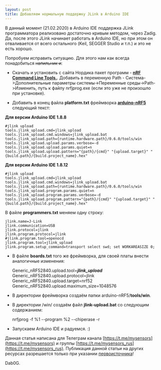 ```yaml
---
layout: post
title: Добавляем нормальную поддержку JLink в Arduino IDE
---
```


  В данный момент (21.02.2020) в Arduino IDE поддержка JLink программатора реализовано достаточно кривым методом, через Zadig. Да, после этого JLink начинает работать в Arduino IDE, но при этом он отваливается от всего остального (Keil, SEGGER Studio и т.п.) и это не есть хорошо.

  Попробуем исправить ситуацию. Для этого нам как всегда понадобиться ~~напильник и~~:

* Скачать и установить с сайта Нордика пакет программ - [**nRF Command Line Tools.**](https://www.nordicsemi.com/Software-and-tools/Development-Tools/nRF-Command-Line-Tools). Добавить в переменную Path - Система->Дополнительные параметры системы->Переменные среды->Path->Изменить, путь к файлу nrfjprog.exe (если это уже не произошло при установке).

* Добавить в конец файла **platform.txt** фреймворка [**arduino-nRF5**](https://github.com/sandeepmistry/arduino-nRF5) следующий текст:

**Для версии Arduino IDE 1.8.8**
``` 
#jlink upload
tools.jlink_upload.cmd=jlink_upload
tools.jlink_upload.cmd.windows=jlink_upload.bat
tools.jlink_upload.path={runtime.hardware.path}/0.6.0/tools/win
tools.jlink_upload.upload.params.verbose=-d
tools.jlink_upload.upload.params.quiet=n
tools.jlink_upload.upload.pattern="{path}/{cmd}" "{upload.target}" "{build.path}/{build.project_name}.hex"
```

**Для версии Arduino IDE 1.8.12**
```
#jlink upload
tools.jlink_upload.cmd=jlink_upload
tools.jlink_upload.cmd.windows=jlink_upload.bat
tools.jlink_upload.path={runtime.hardware.path}/0.6.0/tools/win
tools.jlink_upload.program.params.quiet=n
tools.jlink_upload.program.params.verbose=-d
tools.jlink_upload.program.pattern="{path}/{cmd}" "{upload.target}" "{build.path}/{build.project_name}.hex"
```

В файле **programmers.txt** меняем одну строку:
```
jlink.name=J-Link
jlink.communication=USB
jlink.protocol=jlink
jlink.program.protocol=jlink
#jlink.program.tool=openocd
jlink.program.tool=jlink_upload
jlink.program.setup_command=transport select swd; set WORKAREASIZE 0;
```

* В файле **boards.txt** того же фреймворка, для своей платы внести аналогичные изменения:

    Generic_nRF52840.upload.tool=***jlink_upload***  
    Generic_nRF52840.upload.protocol=jlink  
    Generic_nRF52840.upload.target=nrf52  
    Generic_nRF52840.upload.maximum_size=1048576

* В директории фреймворка создаём папки arduino-nRF5/**tools/win**.
* В директории /win/ создаём файл **jlink-upload.bat** со следующим содержанием:

    nrfjprog -f %1 --program %2 --chiperase -r
  
* Запускаем Arduino IDE и радуемся. :)

Данная статья написана для Телеграм канала [https://t.me/mysensors](https://t.me/mysensors) и группы [https://t.me/mysensors_rus](https://t.me/mysensors_rus).
Публикация данной статьи на других ресурсах разрешается только при указании [первоисточника](mysensors-rus.github.io)!

Dab0G.
